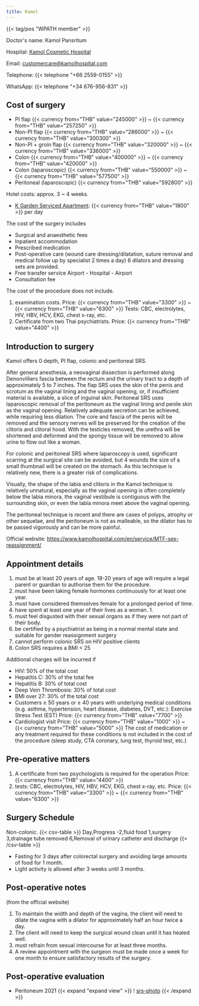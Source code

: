 ```yaml
---
title: Kamol
---
```


{{< tag/pos "WPATH member" >}}

Doctor's name: Kamol Pansritum

Hospital: [Kamol Cosmetic Hospital](https://goo.gl/maps/oMMRQotSXqQSmvC48)

Email: <customercare@kamolhospital.com>

Telephone: {{< telephone "+66 2559-0155" >}}

WhatsApp: {{< telephone "+34 676-956-831" >}}

## Cost of surgery

- PI flap {{< currency from="THB" value="245000" >}} ~ {{< currency from="THB" value="257250" >}}
- Non-PI flap {{< currency from="THB" value="286000" >}} ~ {{< currency from="THB" value="300300" >}}
- Non-PI + groin flap {{< currency from="THB" value="320000" >}} ~ {{< currency from="THB" value="336000" >}}
- Colon {{< currency from="THB" value="400000" >}} ~ {{< currency from="THB" value="420000" >}}
- Colon (laparoscopic) {{< currency from="THB" value="550000" >}} ~ {{< currency from="THB" value="577500" >}}
- Peritoneal (laparoscopic) {{< currency from="THB" value="592800" >}}

Hotel costs: approx. 3 ~ 4 weeks.

- [K Garden Serviced Apartment](https://goo.gl/maps/KgduQ7qAiJ1Rei7d9): {{< currency from="THB" value="1800" >}} per day

The cost of the surgery includes

- Surgical and anaesthetic fees
- Inpatient accommodation
- Prescribed medication
- Post-operative care (wound care dressing/dilatation, suture removal and medical follow up by specialist 2 times a day) 6 dilators and dressing sets are provided.
- Free transfer service Airport - Hospital - Airport
- Consultation fee

The cost of the procedure does not include.

1. examination costs.
   Price: {{< currency from="THB" value="3300" >}} ~ {{< currency from="THB" value="6300" >}}
   Tests: CBC, electrolytes, HIV, HBV, HCV, EKG, chest x-ray, etc.
1. Certificate from two Thai psychiatrists.
   Price: {{< currency from="THB" value="4400" >}}

## Introduction to surgery

Kamol offers 0 depth, PI flap, colonic and peritoneal SRS.

After general anesthesia, a neovaginal dissection is performed along Denonvilliers fascia between the rectum and the urinary tract to a depth of approximately 5 to 7 inches. The flap SRS uses the skin of the penis and scrotum as the vaginal lining and the vaginal opening, or, if insufficient material is available, a slice of inguinal skin. Peritoneal SRS uses laparoscopic removal of the peritoneum as the vaginal lining and penile skin as the vaginal opening. Relatively adequate secretion can be achieved, while requiring less dilation. The core and fascia of the penis will be removed and the sensory nerves will be preserved for the creation of the clitoris and clitoral hood. With the testicles removed, the urethra will be shortened and deformed and the spongy tissue will be removed to allow urine to flow out like a woman.

For colonic and peritoneal SRS where laparoscopy is used, significant scarring at the surgical site can be avoided, but 4 wounds the size of a small thumbnail will be created on the stomach. As this technique is relatively new, there is a greater risk of complications.

Visually, the shape of the labia and clitoris in the Kamol technique is relatively unnatural, especially as the vaginal opening is often completely below the labia minora, the vaginal vestibule is contiguous with the surrounding skin, or even the labia minora meet above the vaginal opening.

The peritoneal technique is recent and there are cases of polyps, atrophy or other sequelae, and the peritoneum is not as malleable, so the dilator has to be passed vigorously and can be more painful.

Official website: <https://www.kamolhospital.com/en/service/MTF-sex-reassignment/>

## Appointment details

1. must be at least 20 years of age. 18-20 years of age will require a legal parent or guardian to authorise them for the procedure.
1. must have been taking female hormones continuously for at least one year.
1. must have considered themselves female for a prolonged period of time.
1. have spent at least one year of their lives as a woman. 1.
1. must feel disgusted with their sexual organs as if they were not part of their body.
1. be certified by a psychiatrist as being in a normal mental state and suitable for gender reassignment surgery
1. cannot perform colonic SRS on HIV positive clients
1. Colon SRS requires a BMI < 25

Additional charges will be incurred if

- HIV: 50% of the total cost
- Hepatitis C: 30% of the total fee
- Hepatitis B: 30% of total cost
- Deep Vein Thrombosis: 30% of total cost
- BMI over 27: 30% of the total cost
- Customers ≥ 50 years or ≥ 40 years with underlying medical conditions (e.g. asthma, hypertension, heart disease, diabetes, DVT, etc.): Exercise Stress Test (EST)
  Price: {{< currency from="THB" value="7700" >}}
- Cardiologist visit
  Price: {{< currency from="THB" value="1000" >}} ~ {{< currency from="THB" value="5000" >}}
  The cost of medication or any treatment required for these conditions is not included in the cost of the procedure (sleep study, CTA coronary, lung test, thyroid test, etc.)

## Pre-operative matters

1. A certificate from two psychologists is required for the operation
   Price: {{< currency from="THB" value="4400" >}}
1. tests: CBC, electrolytes, HIV, HBV, HCV, EKG, chest x-ray, etc.
   Price: {{< currency from="THB" value="3300" >}} ~ {{< currency from="THB" value="6300" >}}

## Surgery Schedule

Non-colonic.
{{< csv-table >}}
Day,Progress
-2,fluid food
1,surgery
3,drainage tube removed
6,Removal of urinary catheter and discharge
{{< /csv-table >}}

- Fasting for 3 days after colorectal surgery and avoiding large amounts of food for 1 month.
- Light activity is allowed after 3 weeks until 3 months.

## Post-operative notes

(from the official website)

1. To maintain the width and depth of the vagina, the client will need to dilate the vagina with a dilator for approximately half an hour twice a day.
1. The client will need to keep the surgical wound clean until it has healed well.
1. must refrain from sexual intercourse for at least three months.
1. A review appointment with the surgeon must be made once a week for one month to ensure satisfactory results of the surgery.

## Post-operative evaluation

- Peritoneum 2021
  {{< expand "expand view" >}}
  ! [srs-photo](/images/srs/thailand/kamol/post1.jpg)
  {{< /expand >}}
